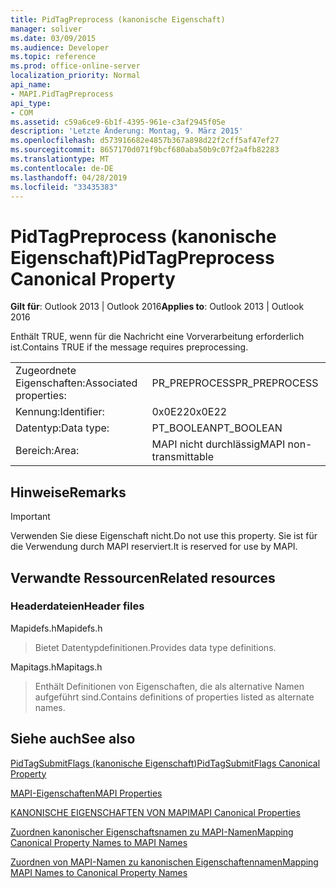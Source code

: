 ```yaml
---
title: PidTagPreprocess (kanonische Eigenschaft)
manager: soliver
ms.date: 03/09/2015
ms.audience: Developer
ms.topic: reference
ms.prod: office-online-server
localization_priority: Normal
api_name:
- MAPI.PidTagPreprocess
api_type:
- COM
ms.assetid: c59a6ce9-6b1f-4395-961e-c3af2945f05e
description: 'Letzte Änderung: Montag, 9. März 2015'
ms.openlocfilehash: d573916682e4857b367a898d22f2cff5af47ef27
ms.sourcegitcommit: 8657170d071f9bcf680aba50b9c07f2a4fb82283
ms.translationtype: MT
ms.contentlocale: de-DE
ms.lasthandoff: 04/28/2019
ms.locfileid: "33435383"
---
```

# <a name="pidtagpreprocess-canonical-property"></a><span data-ttu-id="786fd-103">PidTagPreprocess (kanonische Eigenschaft)</span><span class="sxs-lookup"><span data-stu-id="786fd-103">PidTagPreprocess Canonical Property</span></span>

  
  
<span data-ttu-id="786fd-104">**Gilt für**: Outlook 2013 | Outlook 2016</span><span class="sxs-lookup"><span data-stu-id="786fd-104">**Applies to**: Outlook 2013 | Outlook 2016</span></span> 
  
<span data-ttu-id="786fd-105">Enthält TRUE, wenn für die Nachricht eine Vorverarbeitung erforderlich ist.</span><span class="sxs-lookup"><span data-stu-id="786fd-105">Contains TRUE if the message requires preprocessing.</span></span>
  
|||
|:-----|:-----|
|<span data-ttu-id="786fd-106">Zugeordnete Eigenschaften:</span><span class="sxs-lookup"><span data-stu-id="786fd-106">Associated properties:</span></span>  <br/> |<span data-ttu-id="786fd-107">PR_PREPROCESS</span><span class="sxs-lookup"><span data-stu-id="786fd-107">PR_PREPROCESS</span></span>  <br/> |
|<span data-ttu-id="786fd-108">Kennung:</span><span class="sxs-lookup"><span data-stu-id="786fd-108">Identifier:</span></span>  <br/> |<span data-ttu-id="786fd-109">0x0E22</span><span class="sxs-lookup"><span data-stu-id="786fd-109">0x0E22</span></span>  <br/> |
|<span data-ttu-id="786fd-110">Datentyp:</span><span class="sxs-lookup"><span data-stu-id="786fd-110">Data type:</span></span>  <br/> |<span data-ttu-id="786fd-111">PT_BOOLEAN</span><span class="sxs-lookup"><span data-stu-id="786fd-111">PT_BOOLEAN</span></span>  <br/> |
|<span data-ttu-id="786fd-112">Bereich:</span><span class="sxs-lookup"><span data-stu-id="786fd-112">Area:</span></span>  <br/> |<span data-ttu-id="786fd-113">MAPI nicht durchlässig</span><span class="sxs-lookup"><span data-stu-id="786fd-113">MAPI non-transmittable</span></span>  <br/> |
   
## <a name="remarks"></a><span data-ttu-id="786fd-114">Hinweise</span><span class="sxs-lookup"><span data-stu-id="786fd-114">Remarks</span></span>

> [!IMPORTANT]
> <span data-ttu-id="786fd-115">Verwenden Sie diese Eigenschaft nicht.</span><span class="sxs-lookup"><span data-stu-id="786fd-115">Do not use this property.</span></span> <span data-ttu-id="786fd-116">Sie ist für die Verwendung durch MAPI reserviert.</span><span class="sxs-lookup"><span data-stu-id="786fd-116">It is reserved for use by MAPI.</span></span> 
  
## <a name="related-resources"></a><span data-ttu-id="786fd-117">Verwandte Ressourcen</span><span class="sxs-lookup"><span data-stu-id="786fd-117">Related resources</span></span>

### <a name="header-files"></a><span data-ttu-id="786fd-118">Headerdateien</span><span class="sxs-lookup"><span data-stu-id="786fd-118">Header files</span></span>

<span data-ttu-id="786fd-119">Mapidefs.h</span><span class="sxs-lookup"><span data-stu-id="786fd-119">Mapidefs.h</span></span>
  
> <span data-ttu-id="786fd-120">Bietet Datentypdefinitionen.</span><span class="sxs-lookup"><span data-stu-id="786fd-120">Provides data type definitions.</span></span>
    
<span data-ttu-id="786fd-121">Mapitags.h</span><span class="sxs-lookup"><span data-stu-id="786fd-121">Mapitags.h</span></span>
  
> <span data-ttu-id="786fd-122">Enthält Definitionen von Eigenschaften, die als alternative Namen aufgeführt sind.</span><span class="sxs-lookup"><span data-stu-id="786fd-122">Contains definitions of properties listed as alternate names.</span></span>
    
## <a name="see-also"></a><span data-ttu-id="786fd-123">Siehe auch</span><span class="sxs-lookup"><span data-stu-id="786fd-123">See also</span></span>



[<span data-ttu-id="786fd-124">PidTagSubmitFlags (kanonische Eigenschaft)</span><span class="sxs-lookup"><span data-stu-id="786fd-124">PidTagSubmitFlags Canonical Property</span></span>](pidtagsubmitflags-canonical-property.md)


[<span data-ttu-id="786fd-125">MAPI-Eigenschaften</span><span class="sxs-lookup"><span data-stu-id="786fd-125">MAPI Properties</span></span>](mapi-properties.md)
  
[<span data-ttu-id="786fd-126">KANONISCHE EIGENSCHAFTEN VON MAPI</span><span class="sxs-lookup"><span data-stu-id="786fd-126">MAPI Canonical Properties</span></span>](mapi-canonical-properties.md)
  
[<span data-ttu-id="786fd-127">Zuordnen kanonischer Eigenschaftsnamen zu MAPI-Namen</span><span class="sxs-lookup"><span data-stu-id="786fd-127">Mapping Canonical Property Names to MAPI Names</span></span>](mapping-canonical-property-names-to-mapi-names.md)
  
[<span data-ttu-id="786fd-128">Zuordnen von MAPI-Namen zu kanonischen Eigenschaftennamen</span><span class="sxs-lookup"><span data-stu-id="786fd-128">Mapping MAPI Names to Canonical Property Names</span></span>](mapping-mapi-names-to-canonical-property-names.md)

